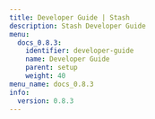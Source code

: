 ```yaml
---
title: Developer Guide | Stash
description: Stash Developer Guide
menu:
  docs_0.8.3:
    identifier: developer-guide
    name: Developer Guide
    parent: setup
    weight: 40
menu_name: docs_0.8.3
info:
  version: 0.8.3
---
```


